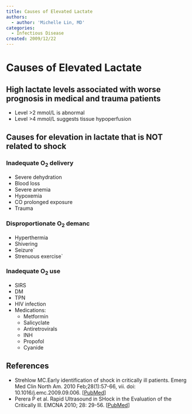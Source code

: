 ```yaml
---
title: Causes of Elevated Lactate
authors:
  - author: 'Michelle Lin, MD'
categories:
  - Infectious Disease
created: 2009/12/22
---
```


# Causes of Elevated Lactate

## High lactate levels associated with worse prognosis in medical and trauma patients

- Level >2 mmol/L is abnormal
- Level >4 mmol/L suggests tissue hypoperfusion

## Causes for elevation in lactate that is NOT related to shock

### Inadequate O<sub>2</sub> delivery

- Severe dehydration
- Blood loss
- Severe anemia
- Hypoxemia
- CO prolonged exposure
- Trauma

### Disproportionate O<sub>2</sub> demanc

- Hyperthermia
- Shivering
- Seizure`
- Strenuous exercise`

### Inadequate O<sub>2</sub> use

- SIRS
- DM
- TPN
- HIV infection
- Medications:
  - Metformin
  - Salicyclate
  - Antiretrovirals
  - INH
  - Propofol
  - Cyanide

## References

- Strehlow MC.Early identification of shock in critically ill patients. Emerg Med Clin North Am. 2010 Feb;28(1):57-66, vii. doi: 10.1016/j.emc.2009.09.006. [[PubMed](http://www.ncbi.nlm.nih.gov/pubmed/19945598)]
- Perera P et al. Rapid Ultrasound in SHock in the Evaluation of the Critically lll. EMCNA 2010; 28: 29-56. [[PubMed](http://www.ncbi.nlm.nih.gov/pubmed/19945597)]
